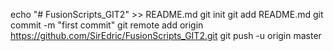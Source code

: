 echo "# FusionScripts_GIT2" >> README.md
git init
git add README.md
git commit -m "first commit"
git remote add origin https://github.com/SirEdric/FusionScripts_GIT2.git
git push -u origin master
